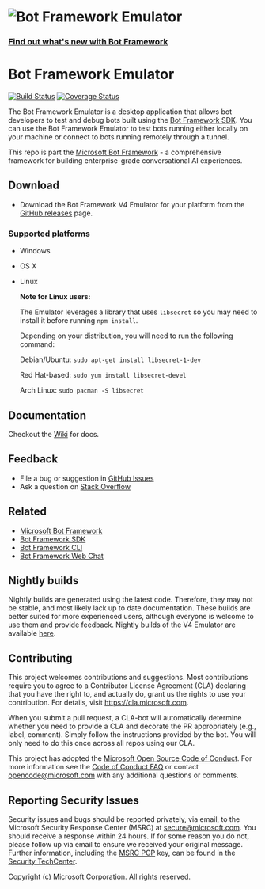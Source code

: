 # ![Bot Framework Emulator](./docs/media/BotFrameworkEmulator_header.png)

### [Find out what's new with Bot Framework](https://github.com/Microsoft/botframework/blob/master/whats-new.md#whats-new)

# Bot Framework Emulator

[![Build Status](https://fuselabs.visualstudio.com/BotFramework-Emulator/_apis/build/status/%5BV4%20-%20Nightly%5D%20Master%20Build?branchName=master)](https://fuselabs.visualstudio.com/BotFramework-Emulator/_build/latest?definitionId=419&branchName=master) [![Coverage Status](https://coveralls.io/repos/github/Microsoft/BotFramework-Emulator/badge.svg?branch=master)](https://coveralls.io/github/Microsoft/BotFramework-Emulator?branch=master)

The Bot Framework Emulator is a desktop application that allows bot developers to test and debug bots built using the [Bot Framework SDK](https://github.com/microsoft/botbuilder). You can use the Bot Framework Emulator to test bots running either locally on your machine or connect to bots running remotely through a tunnel.

This repo is part the [Microsoft Bot Framework](https://github.com/microsoft/botframework) - a comprehensive framework for building enterprise-grade conversational AI experiences.

## Download

* Download the Bot Framework V4 Emulator for your platform from the [GitHub releases](https://github.com/Microsoft/BotFramework-Emulator/releases/latest) page.

### Supported platforms

* Windows
* OS X
* Linux

  **Note for Linux users:**

  The Emulator leverages a library that uses `libsecret` so you may need to install it before running `npm install`.

  Depending on your distribution, you will need to run the following command:

  Debian/Ubuntu: `sudo apt-get install libsecret-1-dev`

  Red Hat-based: `sudo yum install libsecret-devel`

  Arch Linux: `sudo pacman -S libsecret`

## Documentation

Checkout the [Wiki](https://github.com/Microsoft/BotFramework-Emulator/wiki) for docs.

## Feedback

* File a bug or suggestion in [GitHub Issues](https://github.com/Microsoft/BotFramework-Emulator/blob/v4/CONTRIBUTING.md#submitting-issues)
* Ask a question on [Stack Overflow](https://stackoverflow.com/questions/tagged/botframework)

## Related

* [Microsoft Bot Framework](https://dev.botframework.com/)
* [Bot Framework SDK](https://github.com/Microsoft/BotBuilder)
* [Bot Framework CLI](https://github.com/microsoft/botframework-cli)
* [Bot Framework Web Chat](https://github.com/Microsoft/BotFramework-WebChat)

## Nightly builds

Nightly builds are generated using the latest code. Therefore, they may not be stable, and most likely lack up to date documentation. These builds are better suited for more experienced users, although everyone is welcome to use them and provide feedback. Nightly builds of the V4 Emulator are available [here](https://github.com/Microsoft/botframework-emulator-nightlies/releases).

## Contributing

This project welcomes contributions and suggestions.  Most contributions require you to agree to a
Contributor License Agreement (CLA) declaring that you have the right to, and actually do, grant us
the rights to use your contribution. For details, visit https://cla.microsoft.com.

When you submit a pull request, a CLA-bot will automatically determine whether you need to provide
a CLA and decorate the PR appropriately (e.g., label, comment). Simply follow the instructions
provided by the bot. You will only need to do this once across all repos using our CLA.

This project has adopted the [Microsoft Open Source Code of Conduct](https://opensource.microsoft.com/codeofconduct/).
For more information see the [Code of Conduct FAQ](https://opensource.microsoft.com/codeofconduct/faq/) or
contact [opencode@microsoft.com](mailto:opencode@microsoft.com) with any additional questions or comments.

## Reporting Security Issues

Security issues and bugs should be reported privately, via email, to the Microsoft Security Response Center (MSRC) at [secure@microsoft.com](mailto:secure@microsoft.com). You should receive a response within 24 hours. If for some reason you do not, please follow up via email to ensure we received your original message. Further information, including the [MSRC PGP](https://technet.microsoft.com/en-us/security/dn606155) key, can be found in the [Security TechCenter](https://technet.microsoft.com/en-us/security/default).

Copyright (c) Microsoft Corporation. All rights reserved.

